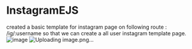# InstagramEJS
created a basic template for instagram page on following route :
/ig/:username
so that we can create a all user instagram template page.
![image](https://github.com/user-attachments/assets/fc0e1c66-3c4c-4fcc-9d31-5d2e7806f3ec)
![Uploading image.png…]()
